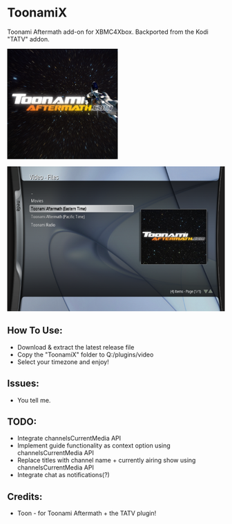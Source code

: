 # ToonamiX
Toonami Aftermath add-on for XBMC4Xbox. Backported from the Kodi "TATV" addon.

![](icon.png)

![1](screenshots/1.png)

## How To Use:
- Download & extract the latest release file
- Copy the "ToonamiX" folder to Q:/plugins/video
- Select your timezone and enjoy!

## Issues:
- You tell me.

## TODO:
- Integrate channelsCurrentMedia API
- Implement guide functionality as context option using channelsCurrentMedia API
- Replace titles with channel name + currently airing show using channelsCurrentMedia API
- Integrate chat as notifications(?)

## Credits:
- Toon - for Toonami Aftermath + the TATV plugin!

